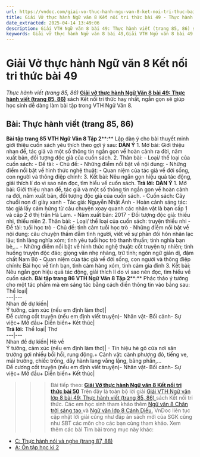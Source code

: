 ```yaml
---
url: https://vndoc.com/giai-vo-thuc-hanh-ngu-van-8-ket-noi-tri-thuc-bai-49-319985
title: Giải Vở thực hành Ngữ văn 8 Kết nối tri thức bài 49 - Thực hành viết (trang 85, 86) - VnDoc.com
date_extracted: 2025-04-14 13:49:06
description: Giải VTH Ngữ văn 8 bài 49: Thực hành viết (trang 85, 86) sách Kết nối tri thức có đáp án chi tiết cho các bạn cùng tham khảo.
keywords: Giải vở thực hành Ngữ văn 8 bài 49,Giải VTH Ngữ văn 8 bài 49 Kết nối tri thức,Giải vở thực hành Ngữ văn KNTT lớp 8,Ngữ văn lớp 8,Ngữ văn lớp 8 Kết nối tri thức,giải vở thực hành Ngữ văn lớp 8,bài Thực hành viết (trang 85,86)
---
```


# Giải Vở thực hành Ngữ văn 8 Kết nối tri thức bài 49
 _Thực hành viết \(trang 85, 86\)_
[**Giải vở thực hành Ngữ Văn 8 bài 49: Thực hành viết \(trang 85, 86\)**](<https://vndoc.com/giai-vo-thuc-hanh-ngu-van-8-ket-noi-tri-thuc-bai-49-319985>) sách Kết nối tri thức hay nhất, ngắn gọn sẽ giúp học sinh dễ dàng làm bài tập trong VTH Ngữ Văn 8.
## **Bài: Thực hành viết \(trang 85, 86\)**
**Bài tập trang 85 VTH Ngữ Văn 8 Tập 2****:** Lập dàn ý cho bài thuyết minh giới thiệu cuốn sách yêu thích theo gợi ý sau:
**DÀN Ý**
1\. Mở bài: Giới thiệu nhan đề, tác giả và một số thông tin ngắn gọn về hoàn cảnh ra đời, năm xuất bản, đối tượng độc giả của cuốn sách.
2\. Thân bài:
\- Loại/ thể loại của cuốn sách:
\- Đề tài:
\- Chủ đề:
\- Những điểm nổi bật về nội dung:
\- Những điểm nổi bật về hình thức nghệ thuật:
\- Quan niệm của tác giả về đời sống, con người và thông điệp chính:
3\. Kết bài: Nêu ngắn gọn hiệu quả tác động, giải thích lí do vì sao nên đọc, tìm hiểu về cuốn sách.
**Trả lời:**
**DÀN Ý**
1\. Mở bài: Giới thiệu nhan đề, tác giả và một số thông tin ngắn gọn về hoàn cảnh ra đời, năm xuất bản, đối tượng độc giả của cuốn sách.
\- Cuốn sách: Cây chuối non đi giày xanh
\- Tác giả: Nguyễn Nhật Ánh
\- Hoàn cảnh sáng tác: tác giả lấy cảm hứng từ câu chuyện xoay quanh các nhân vật là bạn cấp 1 và cấp 2 ở thị trấn Hà Lam.
\- Năm xuất bản: 2017
\- Đối tượng độc giả: thiếu nhi, thiếu niên
2\. Thân bài:
\- Loại/ thể loại của cuốn sách: truyện thiếu nhi
\- Đề tài: tuổi học trò
\- Chủ đề: tình cảm tuổi học trò
\- Những điểm nổi bật về nội dung: câu chuyện thấm đẫm tình người, viết về sự phản đối hôn nhân lạc lậu; tình làng nghĩa xóm; tình yêu tuổi học trò thanh thuần; tình nghĩa bạn bè,...
\- Những điểm nổi bật về hình thức nghệ thuật: cốt truyện tự nhiên; tình huống truyện độc đáo; giọng văn nhẹ nhàng, trữ tình; ngôn ngữ giản dị, đậm chất Nam Bộ
\- Quan niệm của tác giả về đời sống, con người và thông điệp chính: Bài học về tình bạn, tình cảm hàng xóm, tình cảm gia đình
3\. Kết bài: Nêu ngắn gọn hiệu quả tác động, giải thích lí do vì sao nên đọc, tìm hiểu về cuốn sách.
**Bài tập trang 86 VTH Ngữ Văn 8 Tập 2****:** Phác thảo ý tưởng cho một tác phẩm mà em sáng tác bằng cách điền thông tin vào bảng sau:
Thể loại|   
---|---  
Nhan đề dự kiến|   
Ý tưởng, cảm xúc \(nếu em định làm thơ\)|   
Đề cương cốt truyện \(nếu em định viết truyện\)\- Nhân vật\- Bối cảnh\- Sự việc\+ Mở đầu\+ Diễn biến\+ Kết thúc|   
**Trả lời:**
Thể loại| Thơ  
---|---  
Nhan đề dự kiến| Hè về  
Ý tưởng, cảm xúc \(nếu em định làm thơ\)| \- Tín hiệu hè gõ cửa nơi sân trường gợi nhiều bồi hồi, rung động.\+ Cảnh vật: cành phượng đỏ, tiếng ve, mái trường, chiếc trống, dãy hành lang vắng lặng, bảng phấn,...  
Đề cương cốt truyện \(nếu em định viết truyện\)\- Nhân vật\- Bối cảnh\- Sự việc\+ Mở đầu\+ Diễn biến\+ Kết thúc|   
>>> Bài tiếp theo: [**Giải Vở thực hành Ngữ văn 8 Kết nối tri thức bài 50**](<https://vndoc.com/giai-vo-thuc-hanh-ngu-van-8-ket-noi-tri-thuc-bai-50-319986>)
Trên đây là toàn bộ lời giải [Giải VTH Ngữ văn lớp 8 bài 49: Thực hành viết \(trang 85, 86\) ](<https://vndoc.com/giai-vo-thuc-hanh-ngu-van-8-ket-noi-tri-thuc-bai-49-319985>)sách Kết nối tri thức. Các em học sinh tham khảo thêm [Ngữ văn 8 Chân trời sáng tạo ](<https://vndoc.com/ngu-van-8-chan-troi-sang-tao>)và [Ngữ văn lớp 8 Cánh Diều.](<https://vndoc.com/ngu-van-8-canh-dieu>) VnDoc liên tục cập nhật lời giải cũng như đáp án sách mới của SGK cũng như SBT các môn cho các bạn cùng tham khảo.
Xem thêm các bài Tìm bài trong mục này khác:
  * [C: Thực hành nói và nghe \(trang 87, 88\)](</giai-vo-thuc-hanh-ngu-van-8-ket-noi-tri-thuc-bai-50-319986>)
  * [A: Ôn tập học kì 2](</giai-vo-thuc-hanh-ngu-van-8-ket-noi-tri-thuc-bai-51-319991>)

